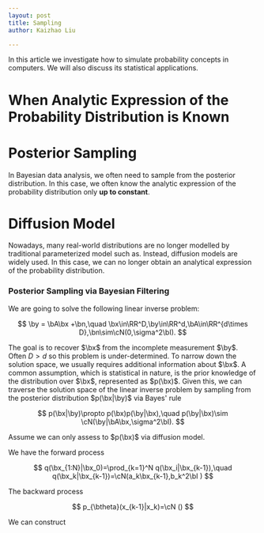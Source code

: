 ```yaml
---
layout: post
title: Sampling
author: Kaizhao Liu

---
```


In this article we investigate how to simulate probability concepts in computers.
We will also discuss its statistical applications. 

# When Analytic Expression of the Probability Distribution is Known


# Posterior Sampling

In Bayesian data analysis, we often need to sample from the posterior distribution. 
In this case, we often know the analytic expression of the probability distribution only **up to constant**.


# Diffusion Model 

Nowadays, many real-world distributions are no longer modelled by traditional parameterized model such as.
Instead, diffusion models are widely used. In this case, we can no longer obtain an analytical expression of the probability distribution.

### Posterior Sampling via Bayesian Filtering

We are going to solve the following linear inverse problem:

$$
\by = \bA\bx +\bn,\quad \bx\in\RR^D,\by\in\RR^d,\bA\in\RR^{d\times D},\bn\sim\cN(0,\sigma^2\bI).
$$

The goal is to recover $\bx$ from the incomplete measurement $\by$. Often $D>d$ so this problem is under-determined. 
To narrow down the solution space, we usually requires additional information about $\bx$. A common assumption, which is statistical in nature,
is the prior knowledge of the distribution over $\bx$, represented as $p(\bx)$. Given this, we can traverse the solution space of the linear inverse problem by sampling from the posterior distribution $p(\bx|\by)$ via Bayes' rule

$$
p(\bx|\by)\propto p(\bx)p(\by|\bx),\quad p(\by|\bx)\sim \cN(\by|\bA\bx,\sigma^2\bI).
$$

Assume we can only assess to $p(\bx)$ via diffusion model.


We have the forward process 

$$
q(\bx_{1:N}|\bx_0)=\prod_{k=1}^N q(\bx_i|\bx_{k-1}),\quad q(\bx_k|\bx_{k-1})=\cN(a_k\bx_{k-1},b_k^2\bI )
$$

The backward process

$$
p_{\btheta}(x_{k-1}|x_k)=\cN ()
$$

We can construct 

